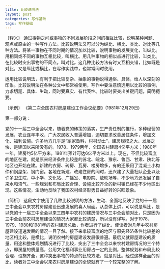 ```yaml
---
title: 比较说明法
layout: post
categories: 写作基础
tags: 写作基础
---
```


〔释义〕 通过事物之间或事物的不同发展阶段之间的相互比较，说明某种问题、观点或原由的一种写作方法。比较说明法又可以分为纵比、横比、类比、对比等几种方法。将某一事物在不同时期的情况加以比较，说明事物的发展变化，叫纵比。用相同或不同的事物互相比较，叫横比。用几种事物的相似点进行比较，叫类比。在比较时突出事物的不同点，叫对比。这几种比较方法有时又互相交错，比如既是对比，又是纵比或横比，在写作实践中，也常常同时使用。

运用比较说明法，有利于把比较复杂、抽象的事物说得通俗、具体，给人以深刻的印象。比较说明法在各种公文中都常被使用，写作中要注意慎选用以比较的事例，力求切题、具体、生动，同时要真实、有代表性。比较时要突出关键问题，简明扼要。

〔示例〕 《第二次全国农村房屋建设工作会议纪要》(1981年12月29日)

第一部分说：

党的十一届三中全会以来，随着党的砖策的落实，生产责任制的推行，多种经营的发展，农业连年丰收，广大农民收入普遍增加，迫切要求改善居住条件，增加文化、福利设施。许多地方几乎是“家家备料，村村动土”，建房规模之大、发展之快，是建国以来所没有的。1978、1979两年，全国农村建房4亿平方米；1980年一年，建房约5亿平方米。1981年预计可达6亿平方米以上。现在，不但比较富庶的地区在建，就是原来经济条件比较差的苏北、皖北、豫东、鲁西、甘肃、陕北等地区也开始在建。新建的农房、砖房、瓦房、楼房增多，有的还采用了混凝土小构件和钢屋架、钢门窗。各地在新建、改建住房的同时，还兴建了大量社队企业以及许多卫生院、中小学、文化站、广播室、电影院、放映场等，不少地方还发展了自来水和沼气。一些规划和布局比较合理、设施比较齐全的新村镇已经在不少地区出现。这些情况，生动地反映了我国农村经济形势日益好转的兴旺景象。

〔简析〕 这段文字使用了几种比较说明的方法，生动、全面地反映了党的十一届三中全会以来农村房屋建设迅速发展的喜人局面。从总体上讲，可以说是纵比，是以党的十一届三中全会以来三四年中农村的建房情况与三中全会前对比，只是因为三中全会前农村房屋建设的情况大家都比较清楚，所以没有详写。对于1978、1979、1980和1981年的农村建房总数，作者进行了纵比，使读者对几年中农村房屋建设迅速发展的情况一目了然。接下来拿较富庶的地区与原先经济条件比较差的地区相比较，是横比，说明农村的房屋建设发展很普遍。最后又就房屋建设的质量、用途和整体规划情况进行了比较，突出了三中全会以来农村建房情况的三个特点，即房屋的质量高，公用文化福利事业用房占一定的比例，整体规划和布局比较合理、设施齐全，这种突出事物的特点的比较方法，就是对比。经过这样全面的对比，读者对三中全会以来农村房屋建设的全貌就有了一个较完整的了解。 